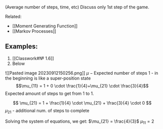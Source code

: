 (Average number of steps, time, etc)
Discuss only 1st step of the game.

Related:
- [[Moment Generating Function]]
- [[Markov Processes]]

## Examples:
1) [[Classwork#№ 1.6]]
2) Below

![[Pasted image 20230912150256.png]]
$\mu - \text{Expected number of steps}$
$1$ - in the beginning is like a super-position state
$$\mu_{11} = 1 + 0 \cdot \frac{1}{4}+\mu_{21} \cdot \frac{3}{4}$$
Expected amount of steps to get from 1 to 1.

$$
\mu_{21} = 1 + \frac{1}{4}  \cdot  \mu_{21} + \frac{3}{4} \cdot 0  
$$
$\mu_{21}$ - additional num. of steps to complete

Solving the system of equations, we get:
$\mu_{21} = \frac{4}{3}$
$\mu_{11}=2$


